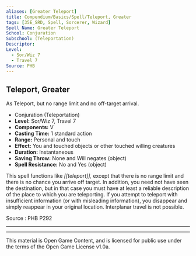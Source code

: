 ```yaml
---
aliases: [Greater Teleport]
title: Compendium/Basics/Spell/Teleport, Greater
tags: [35E_SRD, Spell, Sorcerer, Wizard]
Spell Name: Greater Teleport
School: Conjuration
Subschool: (Teleportation)
Descriptor: 
Level:
  - Sor/Wiz 7
  - Travel 7
Source: PHB
---
```



## Teleport, Greater

As Teleport, but no range limit and no off-target arrival.

*   Conjuration (Teleportation)
*   **Level:** Sor/Wiz 7, Travel 7
*   **Components:** V
*   **Casting Time:** 1 standard action
*   **Range:** Personal and touch
*   **Effect:** You and touched objects or other touched willing creatures
*   **Duration:** Instantaneous
*   **Saving Throw:** None and Will negates (object)
*   **Spell Resistance:** No and Yes (object)

This spell functions like <i>[[teleport]],</i> except that there is no range limit and there is no chance you arrive off target. In addition, you need not have seen the destination, but in that case you must have at least a reliable description of the place to which you are teleporting. If you attempt to teleport with insufficient information (or with misleading information), you disappear and simply reappear in your original location. Interplanar travel is not possible.

Source : PHB P292

---

---

This material is Open Game Content, and is licensed for public use under
the terms of the Open Game License v1.0a.
